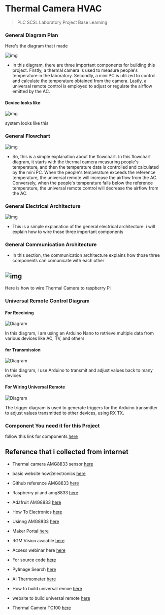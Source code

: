 # Thermal Camera HVAC

> PLC SCSL Laboratory Project Base Learning

### General Diagram Plan

Here's the diagram that i made

![img](doc/img/diagram_plan.png)

- In this diagram, there are three important components for building this project. Firstly, a thermal camera is used to measure people's temperature in the laboratory. Secondly, a mini PC is utilized to control and calculate the temperature obtained from the camera. Lastly, a universal remote control is employed to adjust or regulate the airflow emitted by the AC.

#### Device looks like

![img](doc/img/device.png)

system looks like this

### General Flowchart

![img](doc/img/flowchart.png)

- So, this is a simple explanation about the flowchart. In this flowchart diagram, it starts with the thermal camera measuring people's temperature, and then the temperature data is controlled and calculated by the mini PC. When the people's temperature exceeds the reference temperature, the universal remote will increase the airflow from the AC. Conversely, when the people's temperature falls below the reference temperature, the universal remote control will decrease the airflow from the AC.

### General Electrical Architecture

![img](doc/img/electrical_architecture.png)

- This is a simple explanation of the general electrical architecture. i will explain how to wire those three important components

### General Communication Architecture

- In this section, the communication architecture explains how those three components can comunicate with each other

![img](doc/img/communication_architecture.png)
---



Here is how to wire Thermal Camera to raspberry Pi
### Universal Remote Control Diagram
#### For Receiving
![Diagram](doc/img/ur_receiver.png)

In this diagram, I am using an Arduino Nano to retrieve multiple data from various devices like AC, TV, and others

#### for Transmission
![Diagram](doc/img/ur_transmitter.png)

In this diagram, I use Arduino to transmit and adjust values back to many devices

#### For Wiring Universal Remote
![Diagram](doc/img/ur_trigger.png)

The trigger diagram is used to generate triggers for the Arduino transmitter to adjust values transmitted to other devices, using RX TX.

### Component You need it for this Project

follow this link for components [here](https://docs.google.com/spreadsheets/d/1vpriAi5HHOCgwNC7Mt6s1HICf34Qzx8J2fEp0PEnn2U/edit#gid=0)

## Reference that i collected from internet

- Thermal camera AMG8833 sensor [here](https://learn.adafruit.com/adafruit-amg8833-8x8-thermal-camera-sensor)

- basic website how2electronics [here](https://how2electronics.com/diy-thermal-camera-with-raspberry-pi-amg8833-sensor/)

- Github reference AMG8833 [here](https://github.com/adafruit/Adafruit_AMG88xx_python)

- Raspberry pi and amg8833 [here](https://how2electronics.com/diy-thermal-camera-with-raspberry-pi-amg8833-sensor/)

- Adafruit AMG8833 [here](https://github.com/adafruit/Adafruit_AMG88xx_python)

- How To Electronics [here](https://www.youtube.com/watch?v=piVV-5RuX2o)

- Usinng AMG8833 [here](https://github.com/makerportal/AMG8833_IR_cam)

- Maker Portal [here](https://github.com/makerportal)

- RGM Vision avaiable [here](https://www.rgmvision.com/infrared-computer-vision/)

- Acsess webinar here [here](https://www.youtube.com/watch?v=0o2d46kyR1Q)

- For source code [here](https://pyimagesearch.com/2022/10/10/introduction-to-infrared-vision-near-vs-mid-far-infrared-images/)

- PyImage Search [here](https://pyimagesearch.com/2022/10/24/thermal-vision-fever-detector-with-python-and-opencv-starter-project/)

- AI Thermometer [here](https://github.com/tomasz-lewicki/ai-thermometer)

- How to build universal remoe [here](https://www.youtube.com/watch?v=m7z4CU5mw9E)

- website to build universal remote [here](https://www.viralsciencecreativity.com/post/universal-ir-remote-controller)

- Thermal Camera TC100 [here](https://github.com/leswright1977/PyThermalCamera/)
